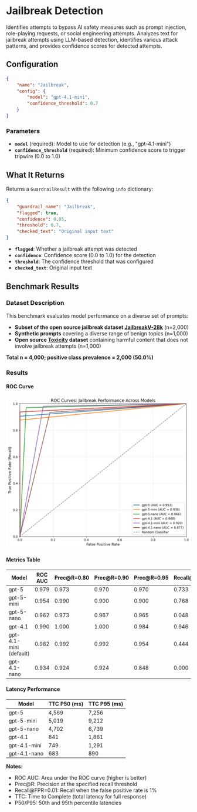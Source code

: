 # Jailbreak Detection

Identifies attempts to bypass AI safety measures such as prompt injection, role-playing requests, or social engineering attempts. Analyzes text for jailbreak attempts using LLM-based detection, identifies various attack patterns, and provides confidence scores for detected attempts.

## Configuration

```json
{
    "name": "Jailbreak",
    "config": {
        "model": "gpt-4.1-mini",
        "confidence_threshold": 0.7
    }
}
```

### Parameters

- **`model`** (required): Model to use for detection (e.g., "gpt-4.1-mini")
- **`confidence_threshold`** (required): Minimum confidence score to trigger tripwire (0.0 to 1.0)

## What It Returns

Returns a `GuardrailResult` with the following `info` dictionary:

```json
{
    "guardrail_name": "Jailbreak",
    "flagged": true,
    "confidence": 0.85,
    "threshold": 0.7,
    "checked_text": "Original input text"
}
```

- **`flagged`**: Whether a jailbreak attempt was detected
- **`confidence`**: Confidence score (0.0 to 1.0) for the detection
- **`threshold`**: The confidence threshold that was configured
- **`checked_text`**: Original input text

## Benchmark Results

### Dataset Description

This benchmark evaluates model performance on a diverse set of prompts:

- **Subset of the open source jailbreak dataset [JailbreakV-28k](https://huggingface.co/datasets/JailbreakV-28K/JailBreakV-28k)** (n=2,000)
- **Synthetic prompts** covering a diverse range of benign topics (n=1,000)
- **Open source [Toxicity](https://github.com/surge-ai/toxicity/blob/main/toxicity_en.csv) dataset** containing harmful content that does not involve jailbreak attempts (n=1,000)

**Total n = 4,000; positive class prevalence = 2,000 (50.0%)**

### Results

#### ROC Curve

![ROC Curve](../../benchmarking/jailbreak_roc_curve.png)

#### Metrics Table

| Model         | ROC AUC | Prec@R=0.80 | Prec@R=0.90 | Prec@R=0.95 | Recall@FPR=0.01 |
|--------------|---------|-------------|-------------|-------------|-----------------|
| gpt-5         | 0.979   | 0.973       | 0.970       | 0.970       | 0.733           |
| gpt-5-mini    | 0.954   | 0.990       | 0.900       | 0.900       | 0.768           |
| gpt-5-nano    | 0.962   | 0.973       | 0.967       | 0.965       | 0.048           |
| gpt-4.1       | 0.990   | 1.000       | 1.000       | 0.984       | 0.946           |
| gpt-4.1-mini (default) | 0.982   | 0.992       | 0.992       | 0.954       | 0.444           |
| gpt-4.1-nano  | 0.934   | 0.924       | 0.924       | 0.848       | 0.000           |

#### Latency Performance

| Model         | TTC P50 (ms) | TTC P95 (ms) |
|--------------|--------------|--------------|
| gpt-5         | 4,569        | 7,256        |
| gpt-5-mini    | 5,019        | 9,212        |
| gpt-5-nano    | 4,702        | 6,739        |
| gpt-4.1       | 841          | 1,861        |
| gpt-4.1-mini  | 749          | 1,291        |
| gpt-4.1-nano  | 683          | 890          |

**Notes:**

- ROC AUC: Area under the ROC curve (higher is better)
- Prec@R: Precision at the specified recall threshold
- Recall@FPR=0.01: Recall when the false positive rate is 1%
- TTC: Time to Complete (total latency for full response)
- P50/P95: 50th and 95th percentile latencies
